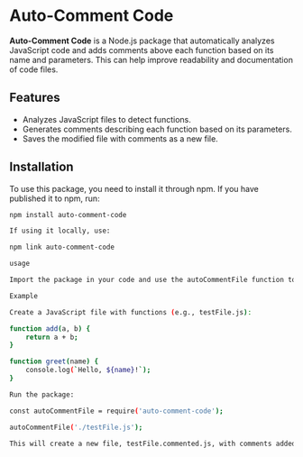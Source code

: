 # Auto-Comment Code

**Auto-Comment Code** is a Node.js package that automatically analyzes JavaScript code and adds comments above each function based on its name and parameters. This can help improve readability and documentation of code files.

## Features

- Analyzes JavaScript files to detect functions.
- Generates comments describing each function based on its parameters.
- Saves the modified file with comments as a new file.

## Installation

To use this package, you need to install it through npm. If you have published it to npm, run:

```bash
npm install auto-comment-code

If using it locally, use:

npm link auto-comment-code

usage

Import the package in your code and use the autoCommentFile function to automatically comment a JavaScript file.

Example

Create a JavaScript file with functions (e.g., testFile.js):

function add(a, b) {
    return a + b;
}

function greet(name) {
    console.log(`Hello, ${name}!`);
}

Run the package:

const autoCommentFile = require('auto-comment-code');

autoCommentFile('./testFile.js');

This will create a new file, testFile.commented.js, with comments added.
```
